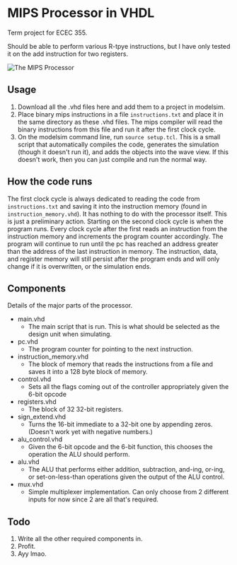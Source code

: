 # MIPS Processor in VHDL
Term project for ECEC 355.

Should be able to perform various R-tpye instructions, but I have only tested it on the add instruction for two registers.

![The MIPS Processor](http://i.imgur.com/6R3Xz.png)

## Usage
1. Download all the .vhd files here and add them to a project in modelsim.
2. Place binary mips instructions in a file `instructions.txt` and place it in the same directory as these .vhd files. The mips compiler will read the binary instructions from this file and run it after the first clock cycle.
3. On the modelsim command line, run `source setup.tcl`. This is a small script that automatically compiles the code, generates the simulation (though it doesn't run it), and adds the objects into the wave view. If this doesn't work, then you can just compile and run the normal way.

## How the code runs
The first clock cycle is always dedicated to reading the code from `instructions.txt` and saving it into the instruction memory (found in `instruction_memory.vhd`). It has nothing to do with the processor itself. This is just a preliminary action. Starting on the second clock cycle is when the program runs. Every clock cycle after the first reads an instruction from the instruction memory and increments the program counter accordingly. The program will continue to run until the pc has reached an address greater than the address of the last instruction in memory. The instruction, data, and register memory will still persist after the program ends and will only change if it is overwritten, or the simulation ends.

## Components
Details of the major parts of the processor.
- main.vhd
  - The main script that is run. This is what should be selected as the design unit when simulating.
- pc.vhd
  - The program counter for pointing to the next instruction.
- instruction_memory.vhd
  - The block of memory that reads the instructions from a file and saves it into a 128 byte block of memory.
- control.vhd
  - Sets all the flags coming out of the controller appropriately given the 6-bit opcode
- registers.vhd
  - The block of 32 32-bit registers.
- sign_extend.vhd
  - Turns the 16-bit immediate to a 32-bit one by appending zeros. (Doesn't work yet with negative numbers.)
- alu_control.vhd
  - Given the 6-bit opcode and the 6-bit function, this chooses the operation the ALU should perform.
- alu.vhd
  - The ALU that performs either addition, subtraction, and-ing, or-ing, or set-on-less-than operations given the output of the ALU control.
- mux.vhd
  - Simple multiplexer implementation. Can only choose from 2 different inputs for now since 2 are all that's required.

## Todo
1. Write all the other required components in.
2. Profit.
3. Ayy lmao.